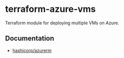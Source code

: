 # terraform-azure-vms
Terraform module for deploying multiple VMs on Azure.

## Documentation

* [hashicorp/azurerm](https://registry.terraform.io/providers/hashicorp/azurerm/latest/docs)
